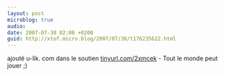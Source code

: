 ```yaml
---
layout: post
microblog: true
audio: 
date: 2007-07-30 02:00 +0200
guid: http://xtof.micro.blog/2007/07/30/t176235622.html
---
```

ajouté u-lik. com dans le soutien [tinyurl.com/2xmcek](http://tinyurl.com/2xmcek) - Tout le monde peut jouer ;)
